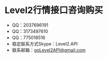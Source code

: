 # Level2行情接口咨询购买

- QQ：2037696191
- QQ：3173497610
- QQ：775018516
- 稳定联系方式Skype：Level2.API
- 联系邮箱：goLevel2API@gmail.com

